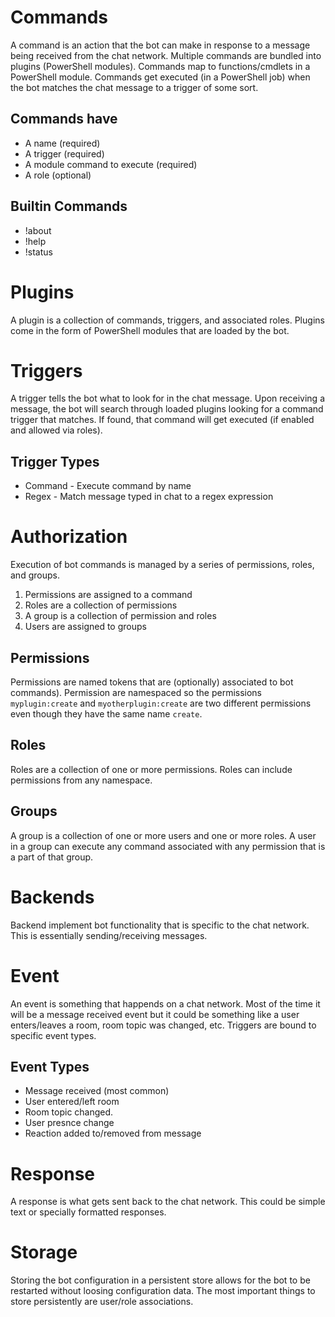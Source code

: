 
# Commands

A command is an action that the bot can make in response to a message being received from the chat network.
Multiple commands are bundled into plugins (PowerShell modules).
Commands map to functions/cmdlets in a PowerShell module.
Commands get executed (in a PowerShell job) when the bot matches the chat message to a trigger of some sort.

## Commands have

* A name (required)
* A trigger (required)
* A module command to execute (required)
* A role (optional)

## Builtin Commands

* !about
* !help
* !status

# Plugins

A plugin is a collection of commands, triggers, and associated roles.
Plugins come in the form of PowerShell modules that are loaded by the bot.

# Triggers

A trigger tells the bot what to look for in the chat message.
Upon receiving a message, the bot will search through loaded plugins looking for a command trigger that matches.
If found, that command will get executed (if enabled and allowed via roles).

## Trigger Types

* Command - Execute command by name
* Regex - Match message typed in chat to a regex expression

# Authorization

Execution of bot commands is managed by a series of permissions, roles, and groups.
1. Permissions are assigned to a command
2. Roles are a collection of permissions
3. A group is a collection of permission and roles
4. Users are assigned to groups

## Permissions

Permissions are named tokens that are (optionally) associated to bot commands).
Permission are namespaced so the permissions `myplugin:create` and `myotherplugin:create` are two different permissions even though they have the same name `create`.

## Roles

Roles are a collection of one or more permissions.
Roles can include permissions from any namespace.

## Groups

A group is a collection of one or more users and one or more roles.
A user in a group can execute any command associated with any permission that is a part of that group.

# Backends

Backend implement bot functionality that is specific to the chat network. This is essentially sending/receiving messages.

# Event

An event is something that happends on a chat network.
Most of the time it will be a message received event but it could be something like a user enters/leaves a room, room topic was changed, etc.
Triggers are bound to specific event types.

## Event Types

* Message received (most common)
* User entered/left room
* Room topic changed.
* User presnce change
* Reaction added to/removed from message

# Response

A response is what gets sent back to the chat network. This could be simple text or specially formatted responses.

# Storage

Storing the bot configuration in a persistent store allows for the bot to be restarted without loosing configuration data.
The most important things to store persistently are user/role associations.
